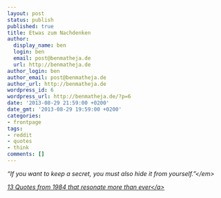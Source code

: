 ```yaml
---
layout: post
status: publish
published: true
title: Etwas zum Nachdenken
author:
  display_name: ben
  login: ben
  email: post@benmatheja.de
  url: http://benmatheja.de
author_login: ben
author_email: post@benmatheja.de
author_url: http://benmatheja.de
wordpress_id: 6
wordpress_url: http://benmatheja.de/?p=6
date: '2013-08-29 21:59:00 +0200'
date_gmt: '2013-08-29 19:59:00 +0200'
categories:
- frontpage
tags:
- reddit
- quotes
- think
comments: []
---
```

<p><em>&ldquo;If you want to keep a secret, you must also hide it from yourself.&rdquo;<&#47;em></p>
<p><a href="http:&#47;&#47;inktank.fi&#47;13-quotes-from-george-orwells-1984-that-resonate-more-than-ever&#47;">13 Quotes from 1984 that resonate more than ever<&#47;a></p>
